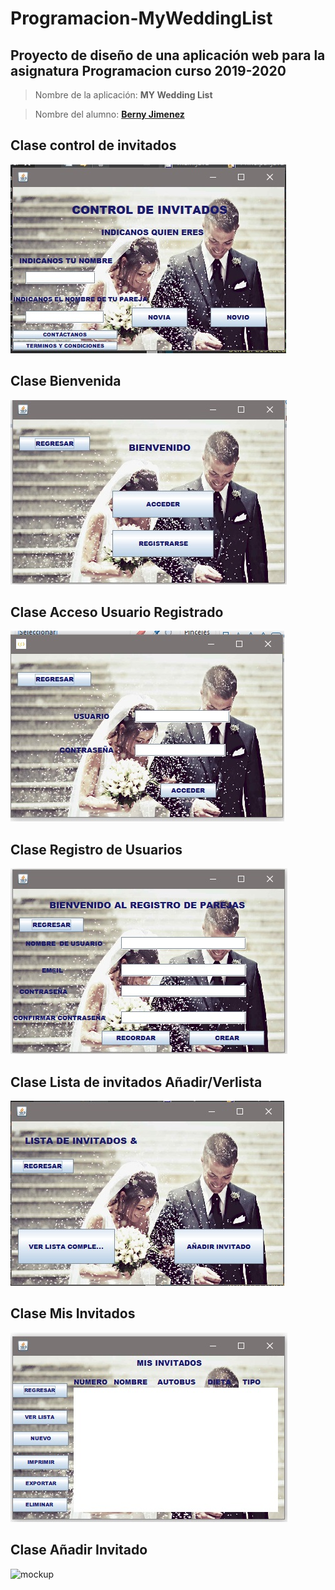 # Programacion-MyWeddingList

## Proyecto de diseño de una aplicación web para la asignatura **Programacion** curso **2019-2020**

> Nombre de la aplicación: **MY Wedding List**

> Nombre del alumno: **[Berny Jimenez](https://www.linkedin.com/in/berny-jiménez-7027a7177)**

## Clase control de invitados
![mockup](./parte1/imagenes/controlinvitados.jpg)
## Clase Bienvenida
![mockup](./parte1/imagenes/bienvenida.jpg)
## Clase Acceso Usuario Registrado
![mockup](./parte1/imagenes/accesousuario1.jpg)
## Clase Registro de Usuarios
![mockup](./parte1/imagenes/accesousuario2.jpg)
## Clase Lista de invitados Añadir/Verlista
![mockup](./parte1/imagenes/listainvitados.jpg)
## Clase Mis Invitados
![mockup](./parte1/imagenes/misinvitados.jpg)
## Clase Añadir Invitado
![mockup](./parte1/imagenes/añadirinvitado.jpg)
